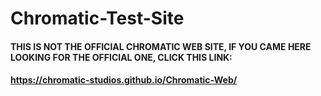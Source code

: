 # Chromatic-Test-Site

#### THIS IS NOT THE OFFICIAL CHROMATIC WEB SITE, IF YOU CAME HERE LOOKING FOR THE OFFICIAL ONE, CLICK THIS LINK:
#### https://chromatic-studios.github.io/Chromatic-Web/
